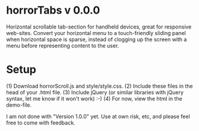 horrorTabs v 0.0.0
==========

Horizontal scrollable tab-section for handheld devices, great for responsive web-sites.
Convert your horizontal menu to a touch-friendly sliding panel when horizontal space is
sparse, instead of clogging up the screen with a menu before representing content to the
user.



Setup
=====

(1) Download horrorScroll.js and style/style.css.
(2) Include these files in the head of your .html file.
(3) Include jQuery (or similar libraries with jQuery syntax, let me know if it won't work) :-)
(4) For now, view the html in the demo-file.


I am not done with "Version 1.0.0" yet. Use at own risk, etc, and please feel free to come with feedback.
